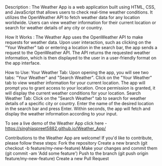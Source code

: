 Description :
The Weather App is a web application built using HTML, CSS, and JavaScript that allows users to check real-time weather conditions. It utilizes the OpenWeather API to fetch weather data for any location worldwide. 
Users can view weather information for their current location or search for weather details of any city or country.

How It Works :
The Weather App uses the OpenWeather API to make requests for weather data.
Upon user interaction, such as clicking on the "Your Weather" tab or entering a location in the search bar, the app sends a request to the OpenWeather API.
The API returns the requested weather information, which is then displayed to the user in a user-friendly format on the app interface.

How to Use:
Your Weather Tab:
Upon opening the app, you will see two tabs: "Your Weather" and "Search Weather".
Click on the "Your Weather" tab to view weather information for your current location.
The app will prompt you to grant access to your location. Once permission is granted, it will display the current weather conditions for your location.
Search Weather Tab:
Click on the "Search Weather" tab to search for weather details of a specific city or country.
Enter the name of the desired location in the search bar and press Enter.
Within seconds, the app will fetch and display the weather information according to your input.

To see a live demo of the Weather App click here -  https://singhjaspreet5882.github.io/Weather_App/

Contributions to the Weather App are welcome! If you'd like to contribute, please follow these steps:
Fork the repository
Create a new branch (git checkout -b feature/my-new-feature)
Make your changes and commit them (git commit -am 'Add some feature')
Push to the branch (git push origin feature/my-new-feature)
Create a new Pull Request
